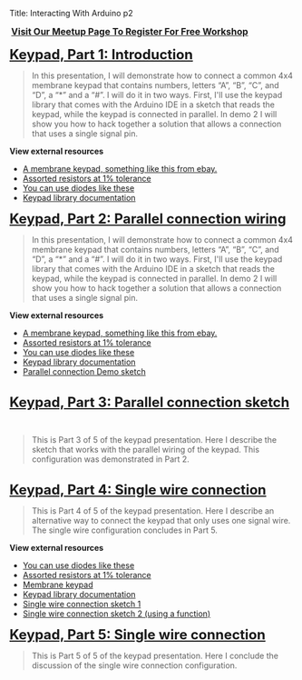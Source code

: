 Title: Interacting With Arduino p2

<div class="jumbotron">
<div class="container-fluid">

<span style="font-size: x-large;"><span style="color: red; font-size: small;">**&nbsp;</span><a href="http://www.meetup.com/hackerspacetech/" rel="nofollow" style="font-size: medium; text-align: center;" target="_blank">Visit Our Meetup Page To Register For Free Workshop</a><span style="color: red; font-size: small;">&nbsp;**</span></span><br />
<span style="font-size: x-large;"><span style="color: red; font-size: small;"><br /></span></span>
<span style="font-size: x-large;"><b><a href="http://txplore.tv/courses/arduino-sbs/lectures/276189?affcode=6107_xiz8dp9c" rel="nofollow" target="_blank">Keypad, Part 1: Introduction</a></b></span><br />
<blockquote class="tr_bq">
In this presentation, I will demonstrate how to connect a common 4x4 membrane keypad that contains numbers, letters “A”, “B”, “C”, and “D”, a “*” and a “#”. I will do it in two ways. First, I'll use the keypad library that comes with the Arduino IDE in a sketch that reads the keypad, while the keypad is connected in parallel. In demo 2 I will show you how to hack together a solution that allows a connection that uses a single signal pin.</blockquote>
<b>View external resources</b><br />
<ul>
<li><a href="http://www.ebay.com.au/sch/i.html?_trksid=p2047675.m570.l1313.TR0.TRC0.XMatrix+Array+4x4+16+Key+Membrane+Switch+Keypad+Keyboard+for+Arduino&amp;_nkw=Matrix+Array+4x4+16+Key+Membrane+Switch+Keypad+Keyboard+for+Arduino&amp;_sacat=0&amp;_from=R40">A membrane keypad, something like this from ebay.</a></li>
<li><a href="http://www.ebay.com.au/sch/i.html?_odkw=resistors+assortment&amp;_osacat=0&amp;_from=R40&amp;_trksid=p2045573.m570.l1313.TR0.TRC0.Xresistors+assortment+1%25&amp;_nkw=resistors+assortment+1%25&amp;_sacat=0">Assorted resistors at 1% tolerance</a></li>
<li><a href="http://www.ebay.com.au/itm/25Pcs-1N4001-General-Purpose-Diode-50V-1A-DO-41-Arduino-PIC-AU-Stock-/181689655167?pt=LH_DefaultDomain_15&amp;hash=item2a4d8c1f7f">You can use diodes like these</a></li>
<li><a href="http://playground.arduino.cc/code/keypad">Keypad library documentation</a></li>
</ul>
<div>
<div>
<span style="font-size: x-large;"><b><a href="http://txplore.tv/courses/arduino-sbs/lectures/276190?affcode=6107_xiz8dp9c" rel="nofollow" target="_blank">Keypad, Part 2: Parallel connection wiring</a></b></span></div>
<blockquote class="tr_bq">
In this presentation, I will demonstrate how to connect a common 4x4 membrane keypad that contains numbers, letters “A”, “B”, “C”, and “D”, a “*” and a “#”. I will do it in two ways. First, I'll use the keypad library that comes with the Arduino IDE in a sketch that reads the keypad, while the keypad is connected in parallel. In demo 2 I will show you how to hack together a solution that allows a connection that uses a single signal pin.</blockquote>
</div>
<b>View external resources</b><br />
<ul>
<li><a href="http://www.ebay.com.au/sch/i.html?_trksid=p2047675.m570.l1313.TR0.TRC0.XMatrix+Array+4x4+16+Key+Membrane+Switch+Keypad+Keyboard+for+Arduino&amp;_nkw=Matrix+Array+4x4+16+Key+Membrane+Switch+Keypad+Keyboard+for+Arduino&amp;_sacat=0&amp;_from=R40">A membrane keypad, something like this from ebay.</a></li>
<li><a href="http://www.ebay.com.au/sch/i.html?_odkw=resistors+assortment&amp;_osacat=0&amp;_from=R40&amp;_trksid=p2045573.m570.l1313.TR0.TRC0.Xresistors+assortment+1%25&amp;_nkw=resistors+assortment+1%25&amp;_sacat=0">Assorted resistors at 1% tolerance</a></li>
<li><a href="http://www.ebay.com.au/itm/25Pcs-1N4001-General-Purpose-Diode-50V-1A-DO-41-Arduino-PIC-AU-Stock-/181689655167?pt=LH_DefaultDomain_15&amp;hash=item2a4d8c1f7f">You can use diodes like these</a></li>
<li><a href="http://playground.arduino.cc/code/keypad">Keypad library documentation</a></li>
<li><a href="https://github.com/futureshocked/arduino_sbs/blob/master/Keypad/CustomKeypad/CustomKeypad.ino">Parallel connection Demo sketch</a></li>
</ul>
<div>
<br /></div>
<div>
<div>
<span style="font-size: x-large;"><b><a href="http://txplore.tv/courses/arduino-sbs/lectures/276191?affcode=6107_xiz8dp9c" rel="nofollow" target="_blank">Keypad, Part 3: Parallel connection sketch </a>&nbsp;</b></span></div>
<blockquote class="tr_bq">
This is Part 3 of 5 of the keypad presentation. Here I describe the sketch that works with the parallel wiring of the keypad. This configuration was demonstrated in Part 2.</blockquote>
<br />
<span style="font-size: x-large;"><b><a href="http://txplore.tv/courses/arduino-sbs/lectures/276192?affcode=6107_xiz8dp9c" rel="nofollow" target="_blank">Keypad, Part 4: Single wire connection</a></b></span><br />
<blockquote class="tr_bq">
This is Part 4 of 5 of the keypad presentation. Here I describe an alternative way to connect the keypad that only uses one signal wire. The single wire configuration concludes in Part 5.&nbsp;</blockquote>
<b>View external resources</b><br />
<ul>
<li><a href="http://www.ebay.com.au/itm/25Pcs-1N4001-General-Purpose-Diode-50V-1A-DO-41-Arduino-PIC-AU-Stock-/181689655167?pt=LH_DefaultDomain_15&amp;hash=item2a4d8c1f7f">You can use diodes like these</a></li>
<li><a href="http://www.ebay.com.au/itm/2W-Metal-Film-Resistor-Assorted-Kit-1-tolerance-30Values-300pcs-/201354120502?pt=LH_DefaultDomain_0&amp;hash=item2ee1a40d36">Assorted resistors at 1% tolerance</a></li>
<li><a href="http://www.ebay.com.au/itm/Adhesive-Specialty-4-x-4-Matrix-Array-16-Key-Membrane-Switch-Keypad-Keyboard-BY-/200991688153?pt=LH_DefaultDomain_15&amp;hash=item2ecc09c5d9">Membrane keypad</a></li>
<li><a href="http://playground.arduino.cc/code/keypad">Keypad library documentation</a></li>
<li><a href="https://github.com/futureshocked/arduino_sbs/blob/master/Keypad/keypad_single_wire/keypad_single_wire.ino">Single wire connection sketch 1</a></li>
<li><a href="https://github.com/futureshocked/arduino_sbs/blob/master/Keypad/keypad_single_wire_formula/keypad_single_wire_formula.ino">Single wire connection sketch 2 (using a function)</a></li>
</ul>
<div>
<span style="font-size: x-large;"><b><a href="http://txplore.tv/courses/arduino-sbs/lectures/276193?affcode=6107_xiz8dp9c" rel="nofollow" target="_blank">Keypad, Part 5: Single wire connection</a>&nbsp;</b></span></div>
<blockquote class="tr_bq">
This is Part 5 of 5 of the keypad presentation. Here I conclude the discussion of the single wire connection configuration.</blockquote>
</div>
<div>
<br /></div>

</div></div>